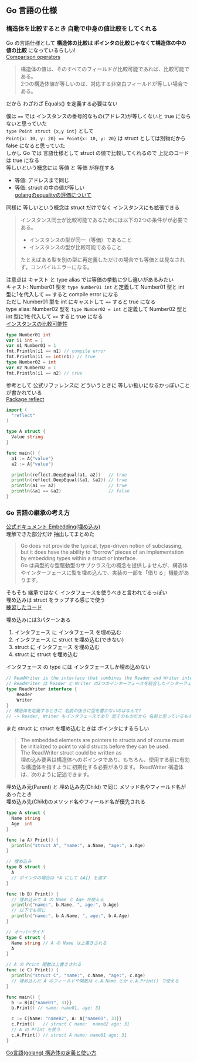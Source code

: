 ## Go 言語の仕様
### 構造体を比較するとき 自動で中身の値比較をしてくれる
Go の言語仕様として __構造体の比較は ポインタの比較じゃなくて構造体の中の値の比較__ になっているらしい!  
[Comparison operators](https://go.dev/ref/spec#Comparison_operators)  

>構造体の値は、そのすべてのフィールドが比較可能であれば、比較可能である。  
>2つの構造体値が等しいのは、対応する非空白フィールドが等しい場合である。  

だから わざわざ Equals() を定義する必要はない  

僕は `==` では インスタンスの番号的なもの(アドレス)が等しくないと true にならないと思っていた  
`type Point struct {x,y int}` として  
`Point{x: 10, y: 20} == Point{x: 10, y: 20}` は struct としては別物だから false になると思っていた  
しかし Go では 言語仕様として struct の値で比較してくれるので 上記のコードは true になる  
等しいという概念には 等値 と 等価 が存在する  
- 等値: アドレスまで同じ  
- 等価: struct の中の値が等しい  
[golangのequalityの評価について](https://pod.hatenablog.com/entry/2016/07/30/204357)  

同様に 等しいという概念は struct だけでなく インスタンスにも拡張できる
>インスタンス同士が比較可能であるためには以下の2つの条件がが必要である。  
>- インスタンスの型が同一（等価）であること  
>- インスタンスの型が比較可能であること  
>
>たとえばある型を別の型に再定義しただけの場合でも等価とは見なされず，コンパイルエラーになる。  

注意点は キャスト と type alias では等価の挙動に少し違いがあるみたい  
キャスト: Number01 型を `type Number01 int` と定義して Number01 型と int 型に1を代入して `==` すると compile error になる  
ただし Number01 型を int にキャストして `==` すると true になる  
type alias: Number02 型を `type Number02 = int` と定義して Number02 型と int 型に1を代入して `==` すると true になる  
[インスタンスの比較可能性](https://text.baldanders.info/golang/comparability/)  

```go
type Number01 int
var i1 int = 1
var n1 Number01 = 1
fmt.Println(i1 == n1) // compile error
fmt.Println(i1 == int(n1)) // true
type Number02 = int
var n2 Number02 = 1
fmt.Println(i1 == n2) // true
```

参考として 公式リファレンスに どういうときに 等しい扱いになるかっぽいことが書かれている  
[Package reflect](https://pkg.go.dev/reflect@go1.17.6#DeepEqual)  

```go
import (
  "reflect"
)

type A struct {
  Value string
}

func main() {
  a1 := A{"value"}
  a2 := A{"value"}

  println(reflect.DeepEqual(a1, a2))   // true
  println(reflect.DeepEqual(&a1, &a2)) // true
  println(a1 == a2)                    // true
  println(&a1 == &a2)                  // false
}
```


### Go 言語の継承の考え方
[公式ドキュメント Embedding(埋め込み)](https://go.dev/doc/effective_go#embedding)  
理解できた部分だけ 抽出してまとめた  

>Go does not provide the typical, type-driven notion of subclassing, but it does have the ability to “borrow” pieces of an implementation by embedding types within a struct or interface.  
>Go は典型的な型駆動型のサブクラス化の概念を提供しませんが、構造体やインターフェースに型を埋め込んで、実装の一部を「借りる」機能があります。  

そもそも 継承ではなく インタフェースを使うべきと言われてるっぽい  
埋め込みは struct をラップする感じで使う  
[練習したコード](.././trainingEmbedding)  

埋め込みには3パターンある  
1. インタフェース に インタフェース を埋め込む
2. インタフェース に struct を埋め込む(できない)
3. struct に インタフェース を埋め込む
4. struct に struct を埋め込む

インタフェース の type には インタフェースしか埋め込めない  
```go
// ReadWriter is the interface that combines the Reader and Writer interfaces.
// ReadWriter は Reader と Writer の2つのインターフェースを統合したインターフェースです。
type ReadWriter interface {
    Reader
    Writer
}
// 構造体を定義するときに 名前の後ろに型を書かないのはなんで?
// -> Reader, Writer もインタフェースであり 型そのものだから 名前と思っているものが むしろ型
```

また struct に struct を埋め込むときは ポインタにするらしい

>The embedded elements are pointers to structs and of course must be initialized to point to valid structs before they can be used.  
>The ReadWriter struct could be written as  
>埋め込み要素は構造体へのポインタであり、もちろん、使用する前に有効な構造体を指すように初期化する必要があります。
>ReadWriter 構造体は、次のように記述できます。

埋め込み元(Parent) と 埋め込み先(Child) で同じ メソッド名やフィールド名があったとき  
埋め込み先(Child)のメソッド名やフィールド名が優先される  

```go
type A struct {
  Name string
  Age  int
}

func (a A) Print() {
  println("struct A", "name:", a.Name, "age:", a.Age)
}

// 埋め込み
type B struct {
  A
  // ポインタの場合は *A にして &A{} を渡す
}

func (b B) Print() {
  // 埋め込みで A の Name と Age が使える
  println("name:", b.Name, ", age:", b.Age)
  // 以下でも同じ
  println("name:", b.A.Name, ", age:", b.A.Age)
}

// オーバーライド
type C struct {
  Name string // A の Name は上書きされる
  A
}

// A の Print 関数は上書きされる
func (c C) Print() {
  println("struct C", "name:", c.Name, "age:", c.Age)
  // 埋め込んだ A のフィールドや関数は c.A.Name とか c.A.Print() で使える
}

func main() {
  b := B{A{"name01", 31}}
  b.Print() // name: name01, age: 31

  c := C{Name: "name02", A: A{"name01", 31}}
  c.Print()   // struct C name:  name02 age: 31
  // A の Print を使う
  c.A.Print() // struct A name: name01 age: 31
}
```

[Go言語(golang) 構造体の定義と使い方](https://golang.hateblo.jp/entry/golang-how-to-use-struct)  
